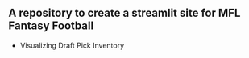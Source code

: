 ## A repository to create a streamlit site for MFL Fantasy Football

* Visualizing Draft Pick Inventory
